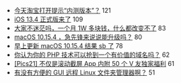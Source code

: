 - [今天淘宝打开提示“内测版本”？](https://www.v2ex.com/t/655923) 121
- [iOS 13.4 正式版来了](https://www.v2ex.com/t/655885) 109
- [大家不迷茫吗，一个月 1W 多块钱，什么都改变不了](https://www.v2ex.com/t/656108) 83
- [macOS 10.15.4 ，急先锋来说说能升级吗？](https://www.v2ex.com/t/655889) 80
- [早上更新 macOS 10.15.4 结果 sb 了](https://www.v2ex.com/t/655912) 78
- [你认为你的 PHP 技术可以抢到一个有价值的域名吗？](https://www.v2ex.com/t/655917) 62
- [[Pics21] 不仅是滚动截屏 App 内附 50 个 V 友独家福利](https://www.v2ex.com/t/656180) 61
- [有没有方便的 GUI 远程 Linux 文件夹管理器啊？](https://www.v2ex.com/t/655920) 51